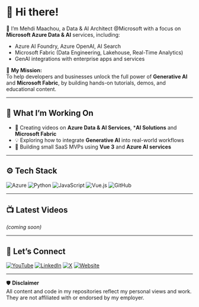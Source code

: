 # 👋 Hi there!

🚀 I’m Mehdi Maachou, a Data & AI Architect @Microsoft with a focus on **Microsoft Azure Data & AI** services, including:
- Azure AI Foundry, Azure OpenAI, AI Search
- Microsoft Fabric (Data Engineering, Lakehouse, Real-Time Analytics)
- GenAI integrations with enterprise apps and services

🎯 **My Mission:**  
To help developers and businesses unlock the full power of **Generative AI** and **Microsoft Fabric**, by building hands-on tutorials, demos, and educational content.

---

## 🧠 What I’m Working On
- 🎥 Creating videos on **Azure Data & AI Services**, ***AI Solutions** and **Microsoft Fabric** 
- 💡 Exploring how to integrate **Generative AI** into real-world workflows
- 🧪 Building small SaaS MVPs using **Vue 3** and **Azure AI services**

---

## ⚙️ Tech Stack
![Azure](https://img.shields.io/badge/Azure-0078D4?logo=azure&logoColor=white)
![Python](https://img.shields.io/badge/Python-3776AB?logo=python&logoColor=white)
![JavaScript](https://img.shields.io/badge/JavaScript-F7DF1E?logo=javascript&logoColor=black)
![Vue.js](https://img.shields.io/badge/Vue.js-35495E?logo=vue.js&logoColor=4FC08D)
![GitHub](https://img.shields.io/badge/GitHub-181717?logo=github&logoColor=white)

---

## 📺 Latest Videos
*(coming soon)*

---

## 🔗 Let’s Connect
[![YouTube](https://img.shields.io/badge/YouTube-%23FF0000.svg?&style=for-the-badge&logo=youtube&logoColor=white)](https://youtube.com/@MehdiMaachou)
[![LinkedIn](https://img.shields.io/badge/LinkedIn-%230077B5.svg?&style=for-the-badge&logo=linkedin&logoColor=white)](https://linkedin.com/in/mehdimaachou)
[![X](https://img.shields.io/badge/X-%23000000.svg?&style=for-the-badge&logo=x&logoColor=white)](https://x.com/mehdimaachou12)
[![Website](https://img.shields.io/badge/Website-000000?style=for-the-badge&logo=About.me&logoColor=white)](https://mehdimaachou.com/)

---

🛡️ **Disclaimer**  
All content and code in my repositories reflect my personal views and work. They are not affiliated with or endorsed by my employer.

